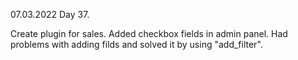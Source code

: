 07.03.2022
Day 37.

Create plugin for sales.
Added checkbox fields in admin panel. Had problems with adding filds and solved it by using "add_filter".

